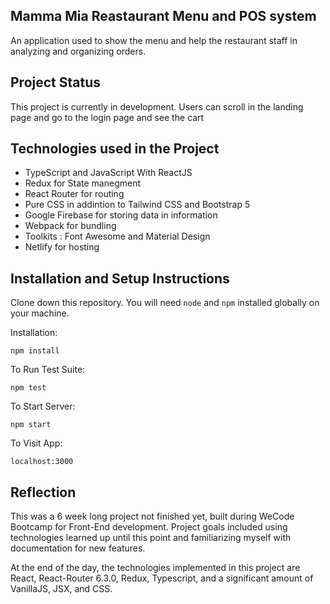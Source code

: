 ## Mamma Mia Reastaurant Menu and POS system

An application used to show the menu and help the restaurant staff in analyzing and organizing orders.

## Project Status

This project is currently in development. Users can scroll in the landing page and go to the login page and see the cart

## Technologies used in the Project

- TypeScript and JavaScript With ReactJS
- Redux for State manegment
- React Router for routing
- Pure CSS in addintion to Tailwind CSS and Bootstrap 5
- Google Firebase for storing data in information
- Webpack for bundling
- Toolkits : Font Awesome and Material Design
- Netlify for hosting

## Installation and Setup Instructions

Clone down this repository. You will need `node` and `npm` installed globally on your machine.

Installation:

`npm install`

To Run Test Suite:

`npm test`

To Start Server:

`npm start`

To Visit App:

`localhost:3000`

## Reflection

This was a 6 week long project not finished yet, built during WeCode Bootcamp for Front-End development. Project goals included using technologies learned up until this point and familiarizing myself with documentation for new features.

At the end of the day, the technologies implemented in this project are React, React-Router 6.3.0, Redux, Typescript, and a significant amount of VanillaJS, JSX, and CSS.
